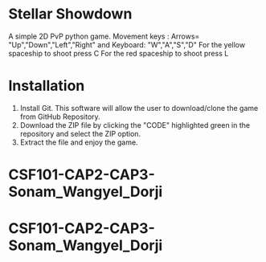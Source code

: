 # Stellar Showdown
A simple 2D PvP python game. Movement keys : Arrows= "Up","Down","Left","Right" and Keyboard: "W","A","S","D"
For the yellow spaceship to shoot press C
For the red spaceship to shoot press L
# Installation 
1. Install Git. This software will allow the user to download/clone the game from GitHub Repository.
2. Download the ZIP file by clicking the "CODE" highlighted green in the repository and select the ZIP option.
3. Extract the file and enjoy the game.




# CSF101-CAP2-CAP3-Sonam_Wangyel_Dorji
# CSF101-CAP2-CAP3-Sonam_Wangyel_Dorji
